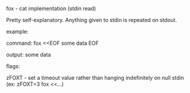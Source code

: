 ‎
=

fox - cat implementation (stdin read)

Pretty self-explanatory. Anything given to stdin is repeated on stdout.


example:

  command: fox <<EOF
some data
EOF

  output: some data


flags:

  zFOXT - set a timeout value rather than hanging indefinitely on null stdin (ex: zFOXT=3 fox <<...)
